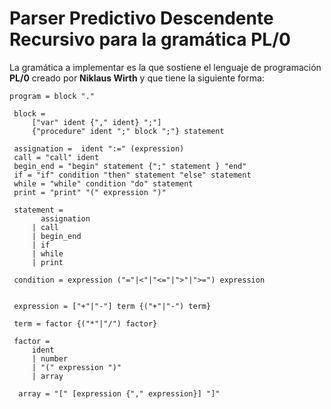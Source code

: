# Parser Predictivo Descendente Recursivo para la gramática PL/0

La gramática a implementar es la que sostiene el lenguaje de programación **PL/0** creado por **Niklaus Wirth** y que tiene la siguiente forma:

```
program = block "."

 block =
     ["var" ident {"," ident} ";"]
     {"procedure" ident ";" block ";"} statement

 assignation =  ident ":=" (expression)
 call = "call" ident
 begin_end = "begin" statement {";" statement } "end"
 if = "if" condition "then" statement "else" statement
 while = "while" condition "do" statement
 print = "print" "(" expression ")"

 statement =
       assignation
     | call
     | begin_end
     | if
     | while
     | print

 condition = expression ("="|<"|"<="|">"|">=") expression


 expression = ["+"|"-"] term {("+"|"-") term}

 term = factor {("*"|"/") factor}

 factor =
     ident
     | number
     | "(" expression ")"
     | array

  array = "[" [expression {"," expression}] "]"

```
